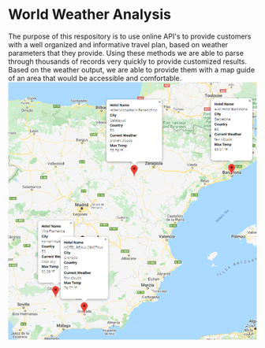 # World Weather Analysis #
The purpose of this respository is to use online API's to provide customers with a well organized and informative travel plan, based on weather parameters that they provide. Using these methods we are able to parse through thousands of records very quickly to provide customized results.  Based on the weather output, we are able to provide them with a map guide of an area that would be accessible and comfortable.
![WeatherPy_travel_map_markers.PNG](https://github.com/laurenneidhardt/World_Weather_Analysis/blob/main/Vacation_Itinerary/WeatherPy_travel_map_markers.PNG)
